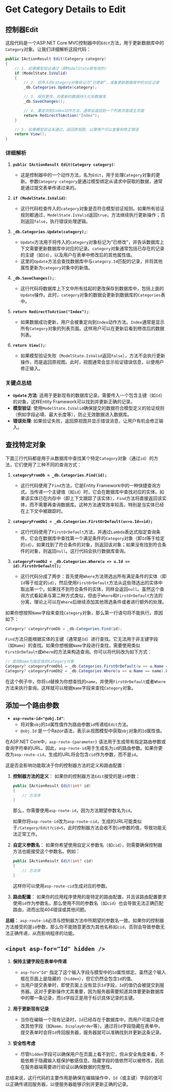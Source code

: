 # Get Category Details to Edit

## 控制器Edit
这段代码是一个ASP.NET Core MVC控制器中的`Edit`方法，用于更新数据库中的`Category`对象。让我们详细解析这段代码：

```csharp
public IActionResult Edit(Category category)
{
    // 1. 如果模型验证通过（即ModelState是有效的）
	if (ModelState.IsValid)
	{
		// 2. 将传入的category对象标记为“已更新”，准备更新数据库中的对应记录
		_db.Categories.Update(category);

		// 3. 保存更改，将更新的数据持久化到数据库
		_db.SaveChanges();

		// 4. 重定向到Index动作方法，通常会返回到一个列表页面或主页面
		return RedirectToAction("Index");
	}

	// 5. 如果模型验证未通过，返回原视图，以便用户可以查看和修正错误
	return View();
}
```

### 详细解析

1. **`public IActionResult Edit(Category category)`**:
   - 这是控制器中的一个动作方法，名为`Edit`，用于处理`Category`对象的更新。参数`Category category`是通过模型绑定从请求中获取的数据，通常是通过提交表单传递过来的。

2. **`if (ModelState.IsValid)`**:
   - 这行代码检查传入的`category`对象是否符合模型验证规则。如果所有验证规则都通过，`ModelState.IsValid`返回`true`，方法继续执行更新操作；否则返回`false`，执行错误处理逻辑。

3. **`_db.Categories.Update(category);`**:
   - `Update`方法用于将传入的`category`对象标记为“已修改”，并告诉数据库上下文需要更新数据库中对应的记录。`category`对象通常包括已存在的记录的主键（如`Id`），以及用户在表单中修改后的其他属性值。
   - 这里的`Update`方法会查找数据库中与`category.Id`匹配的记录，并将其他属性更新为`category`对象中的新值。

4. **`_db.SaveChanges();`**:
   - 这行代码将数据库上下文中所有挂起的更改保存到数据库中，包括上面的`Update`操作。此时，`category`对象的数据会更新到数据库的`Categories`表中。

5. **`return RedirectToAction("Index");`**:
   - 如果数据成功更新，用户会被重定向到`Index`动作方法。`Index`通常是显示所有`Category`对象的列表页面。这样用户可以在更新后看到修改后的数据列表。

6. **`return View();`**:
   - 如果模型验证失败（`ModelState.IsValid`返回`false`），方法不会执行更新操作，而是返回原视图。此时，视图通常会显示验证错误信息，以便用户修正输入。

### 关键点总结

- **`Update` 方法**: 适用于更新现有的数据库记录。需要传入一个包含主键（如`Id`）的对象，这样Entity Framework可以找到并更新正确的记录。
- **模型验证**: 使用`ModelState.IsValid`确保提交的数据符合模型定义的验证规则（例如字段必填、最大长度等），防止无效数据进入数据库。
- **错误处理**: 如果验证失败，返回原视图并显示错误消息，让用户有机会修正输入。


## 查找特定对象

下面三行代码都是用于从数据库中查找某个特定`Category`对象（通过`id`）的方法，它们使用了三种不同的查询方式：

1. **`categoryFromDb = _db.Categories.Find(id);`**
   - 这行代码使用了`Find`方法，它是Entity Framework中的一种快捷查询方式。当传递一个主键值（如`id`）时，它会在数据库中查找对应的实体。如果该实体已在内存中（即上下文跟踪了该实体），`Find`方法将直接返回该实体，而不需要再查询数据库。这种方法通常效率较高，特别是当实体已经在上下文中被跟踪时。

2. **`categoryFromDb1 = _db.Categories.FirstOrDefault(u=>u.Id==id);`**
   - 这行代码使用了`FirstOrDefault`方法，并通过`Lambda`表达式指定查询条件。它会在数据库中查找第一个满足条件的`Category`对象（即`Id`等于给定的`id`）。如果找到了符合条件的对象，则返回该对象；如果没有找到符合条件的对象，则返回`null`。这行代码会执行数据库查询。

3. **`categoryFromDb2 = _db.Categories.Where(u => u.Id == id).FirstOrDefault();`**
   - 这行代码分成了两步：首先使用`Where`方法筛选出所有满足条件的实体（即`Id`等于给定的`id`），然后使用`FirstOrDefault`方法从这些筛选出的实体中取出第一个。如果找不到符合条件的实体，同样会返回`null`。虽然这个查询方式看起来与第二种方式类似，但由于`Where`和`FirstOrDefault`方法的分离，理论上可以在`Where`后继续添加其他筛选条件或者进行额外的处理。

如果你想按照`Name`字段来查找`Category`对象，那么第一行语句将不能执行。原因如下：

```csharp
Category? categoryFromDb = _db.Categories.Find(id);
```

`Find`方法只能根据实体的主键（通常是`Id`）进行查找。它无法用于非主键字段（如`Name`）的查找。如果你想根据`Name`字段进行查找，需要使用类似`FirstOrDefault`或`Where`的方法来构造查询。你可以将代码改为如下方式：

```csharp
// 查找Name为指定值的Category对象
Category? categoryFromDb1 = _db.Categories.FirstOrDefault(u => u.Name == name);
Category? categoryFromDb2 = _db.Categories.Where(u => u.Name == name).FirstOrDefault();
```

在这个例子中，你将`id`替换为你想查找的`name`，并使用`FirstOrDefault`或者`Where`方法来执行查询。这样就可以根据`Name`字段来查找`Category`对象。

## 添加一个路由参数

- **`asp-route-id="@obj.Id"`**:
   - 将对象`obj`的`Id`属性值作为路由参数`id`传递给`Edit`方法。
   - `@obj.Id` 是一个Razor语法，表示从视图模型中获取`obj`对象的`Id`属性值。


在ASP.NET Core中，`asp-route-{parameter}` 语法用于生成带有指定路由参数或查询字符串的URL。因此，`asp-route-id`用于生成名为`id`的路由参数。如果你更改为`asp-route-cid`，生成的URL将会包含`cid`作为参数，而不是`id`。

这是否会影响功能取决于你的控制器方法的定义和路由配置：

1. **控制器方法的定义**：
   如果你的控制器方法`Edit`接受的是`id`参数：
   ```csharp
   public IActionResult Edit(int? id)
   {
       // 方法体
   }
   ```
   那么，你需要使用`asp-route-id`，因为方法期望参数名为`id`。

   如果你将`asp-route-id`改为`asp-route-cid`，生成的URL可能类似于`/Category/Edit?cid=5`，此时控制器方法会收不到`id`参数的值，导致功能无法正常工作。

2. **自定义参数名**：
   如果你希望使用自定义参数名（如`cid`），则需要确保控制器方法也能接受这个参数名。例如：
   ```csharp
   public IActionResult Edit(int? cid)
   {
       // 方法体
   }
   ```
   这样你可以使用`asp-route-cid`生成对应的参数。

3. **路由配置**：
   如果你的应用程序使用的是特定的路由配置，并且该路由配置要求使用`id`作为参数名，那么使用不同的参数名（如`cid`）也会导致无法正确匹配路由，进而出现404错误或其他问题。

**总结**：
`asp-route-id`必须与控制器方法中所期望的参数名一致。如果你的控制器方法接受的是`id`参数，那么你不能随意更改为其他名称如`cid`，否则会导致参数无法正确传递，从而影响程序的功能。


## `<input asp-for="Id" hidden />`

1. **保持主键字段在表单中传递**
   - `asp-for="Id"` 指定了这个输入字段与模型中的`Id`属性绑定。虽然这个输入框在页面上是隐藏的（`hidden`），但它仍然会包含`Id`的值。
   - 当用户提交表单时，即使页面上没有显示`Id`字段，`Id`的值仍会被提交到服务器。这对于更新操作尤其重要，因为服务器需要知道具体要更新数据库中的哪一条记录，而`Id`字段正是用于标识具体记录的主键。

2. **用于更新现有记录**
   - 当你在编辑一个现有记录时，`Id`已经存在于数据库中，而用户可能只会修改其他字段（如`Name`、`DisplayOrder`等）。通过将`Id`字段隐藏在表单中，提交表单时会将`Id`传回服务器，服务器就可以准确找到并更新这条记录。

3. **安全性考虑**
   - 尽管`hidden`字段可以确保用户在页面上看不到它，但从安全角度来看，不能依赖于隐藏输入框保护敏感信息。隐藏字段的值依然可以被修改，因此在服务器端需要进行验证以确保数据的完整性。

总结来说，这行代码的主要作用是确保在编辑操作中，`Id`（或主键）字段的值可以正确传递回服务器，以便服务器能够识别并更新正确的记录。